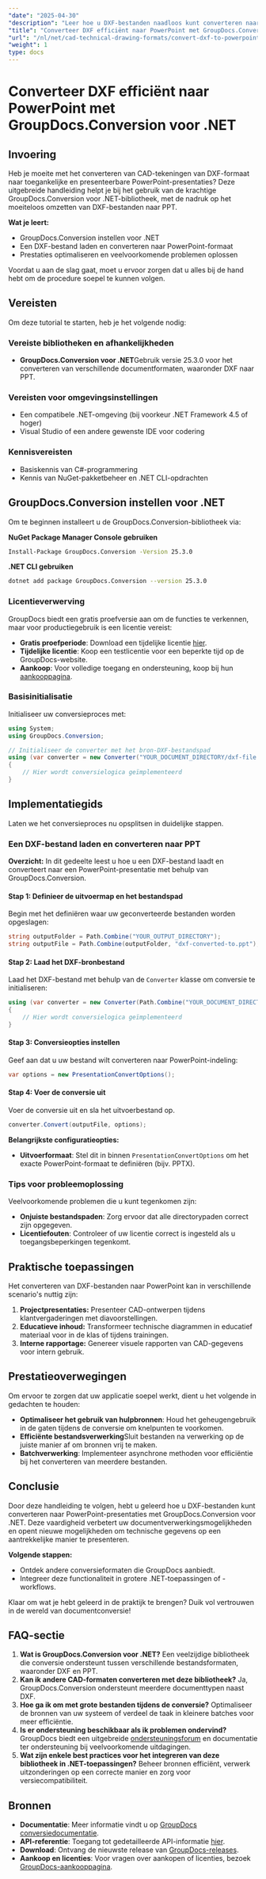 ```yaml
---
"date": "2025-04-30"
"description": "Leer hoe u DXF-bestanden naadloos kunt converteren naar PowerPoint-presentaties met GroupDocs.Conversion voor .NET. Volg deze handleiding voor een stapsgewijze handleiding voor het verbeteren van uw CAD-presentatiemogelijkheden."
"title": "Converteer DXF efficiënt naar PowerPoint met GroupDocs.Conversion voor .NET"
"url": "/nl/net/cad-technical-drawing-formats/convert-dxf-to-powerpoint-groupdocs-net/"
"weight": 1
type: docs
---
```

# Converteer DXF efficiënt naar PowerPoint met GroupDocs.Conversion voor .NET

## Invoering

Heb je moeite met het converteren van CAD-tekeningen van DXF-formaat naar toegankelijke en presenteerbare PowerPoint-presentaties? Deze uitgebreide handleiding helpt je bij het gebruik van de krachtige GroupDocs.Conversion voor .NET-bibliotheek, met de nadruk op het moeiteloos omzetten van DXF-bestanden naar PPT.

**Wat je leert:**
- GroupDocs.Conversion instellen voor .NET
- Een DXF-bestand laden en converteren naar PowerPoint-formaat
- Prestaties optimaliseren en veelvoorkomende problemen oplossen

Voordat u aan de slag gaat, moet u ervoor zorgen dat u alles bij de hand hebt om de procedure soepel te kunnen volgen.

## Vereisten

Om deze tutorial te starten, heb je het volgende nodig:

### Vereiste bibliotheken en afhankelijkheden
- **GroupDocs.Conversion voor .NET**Gebruik versie 25.3.0 voor het converteren van verschillende documentformaten, waaronder DXF naar PPT.

### Vereisten voor omgevingsinstellingen
- Een compatibele .NET-omgeving (bij voorkeur .NET Framework 4.5 of hoger)
- Visual Studio of een andere gewenste IDE voor codering

### Kennisvereisten
- Basiskennis van C#-programmering
- Kennis van NuGet-pakketbeheer en .NET CLI-opdrachten

## GroupDocs.Conversion instellen voor .NET

Om te beginnen installeert u de GroupDocs.Conversion-bibliotheek via:

**NuGet Package Manager Console gebruiken**
```bash
Install-Package GroupDocs.Conversion -Version 25.3.0
```

**.NET CLI gebruiken**
```bash
dotnet add package GroupDocs.Conversion --version 25.3.0
```

### Licentieverwerving

GroupDocs biedt een gratis proefversie aan om de functies te verkennen, maar voor productiegebruik is een licentie vereist:
- **Gratis proefperiode**: Download een tijdelijke licentie [hier](https://releases.groupdocs.com/conversion/net/).
- **Tijdelijke licentie**: Koop een testlicentie voor een beperkte tijd op de GroupDocs-website.
- **Aankoop**: Voor volledige toegang en ondersteuning, koop bij hun [aankooppagina](https://purchase.groupdocs.com/buy).

### Basisinitialisatie

Initialiseer uw conversieproces met:
```csharp
using System;
using GroupDocs.Conversion;

// Initialiseer de converter met het bron-DXF-bestandspad
using (var converter = new Converter("YOUR_DOCUMENT_DIRECTORY/dxf-file.dxf"))
{
    // Hier wordt conversielogica geïmplementeerd
}
```

## Implementatiegids

Laten we het conversieproces nu opsplitsen in duidelijke stappen.

### Een DXF-bestand laden en converteren naar PPT

**Overzicht:**
In dit gedeelte leest u hoe u een DXF-bestand laadt en converteert naar een PowerPoint-presentatie met behulp van GroupDocs.Conversion.

#### Stap 1: Definieer de uitvoermap en het bestandspad

Begin met het definiëren waar uw geconverteerde bestanden worden opgeslagen:
```csharp
string outputFolder = Path.Combine("YOUR_OUTPUT_DIRECTORY");
string outputFile = Path.Combine(outputFolder, "dxf-converted-to.ppt");
```

#### Stap 2: Laad het DXF-bronbestand

Laad het DXF-bestand met behulp van de `Converter` klasse om conversie te initialiseren:
```csharp
using (var converter = new Converter(Path.Combine("YOUR_DOCUMENT_DIRECTORY", "your-dxf-file.dxf")))
{
    // Hier wordt conversielogica geïmplementeerd
}
```

#### Stap 3: Conversieopties instellen

Geef aan dat u uw bestand wilt converteren naar PowerPoint-indeling:
```csharp
var options = new PresentationConvertOptions();
```

#### Stap 4: Voer de conversie uit

Voer de conversie uit en sla het uitvoerbestand op.
```csharp
converter.Convert(outputFile, options);
```

**Belangrijkste configuratieopties:**
- **Uitvoerformaat**: Stel dit in binnen `PresentationConvertOptions` om het exacte PowerPoint-formaat te definiëren (bijv. PPTX).

### Tips voor probleemoplossing

Veelvoorkomende problemen die u kunt tegenkomen zijn:
- **Onjuiste bestandspaden**: Zorg ervoor dat alle directorypaden correct zijn opgegeven.
- **Licentiefouten**: Controleer of uw licentie correct is ingesteld als u toegangsbeperkingen tegenkomt.

## Praktische toepassingen

Het converteren van DXF-bestanden naar PowerPoint kan in verschillende scenario's nuttig zijn:
1. **Projectpresentaties:** Presenteer CAD-ontwerpen tijdens klantvergaderingen met diavoorstellingen.
2. **Educatieve inhoud:** Transformeer technische diagrammen in educatief materiaal voor in de klas of tijdens trainingen.
3. **Interne rapportage:** Genereer visuele rapporten van CAD-gegevens voor intern gebruik.

## Prestatieoverwegingen

Om ervoor te zorgen dat uw applicatie soepel werkt, dient u het volgende in gedachten te houden:
- **Optimaliseer het gebruik van hulpbronnen**: Houd het geheugengebruik in de gaten tijdens de conversie om knelpunten te voorkomen.
- **Efficiënte bestandsverwerking**Sluit bestanden na verwerking op de juiste manier af om bronnen vrij te maken.
- **Batchverwerking**: Implementeer asynchrone methoden voor efficiëntie bij het converteren van meerdere bestanden.

## Conclusie

Door deze handleiding te volgen, hebt u geleerd hoe u DXF-bestanden kunt converteren naar PowerPoint-presentaties met GroupDocs.Conversion voor .NET. Deze vaardigheid verbetert uw documentverwerkingsmogelijkheden en opent nieuwe mogelijkheden om technische gegevens op een aantrekkelijke manier te presenteren.

**Volgende stappen:**
- Ontdek andere conversieformaten die GroupDocs aanbiedt.
- Integreer deze functionaliteit in grotere .NET-toepassingen of -workflows.

Klaar om wat je hebt geleerd in de praktijk te brengen? Duik vol vertrouwen in de wereld van documentconversie!

## FAQ-sectie

1. **Wat is GroupDocs.Conversion voor .NET?**
   Een veelzijdige bibliotheek die conversie ondersteunt tussen verschillende bestandsformaten, waaronder DXF en PPT.
2. **Kan ik andere CAD-formaten converteren met deze bibliotheek?**
   Ja, GroupDocs.Conversion ondersteunt meerdere documenttypen naast DXF.
3. **Hoe ga ik om met grote bestanden tijdens de conversie?**
   Optimaliseer de bronnen van uw systeem of verdeel de taak in kleinere batches voor meer efficiëntie.
4. **Is er ondersteuning beschikbaar als ik problemen ondervind?**
   GroupDocs biedt een uitgebreide [ondersteuningsforum](https://forum.groupdocs.com/c/conversion/10) en documentatie ter ondersteuning bij veelvoorkomende uitdagingen.
5. **Wat zijn enkele best practices voor het integreren van deze bibliotheek in .NET-toepassingen?**
   Beheer bronnen efficiënt, verwerk uitzonderingen op een correcte manier en zorg voor versiecompatibiliteit.

## Bronnen
- **Documentatie**: Meer informatie vindt u op [GroupDocs conversiedocumentatie](https://docs.groupdocs.com/conversion/net/).
- **API-referentie**: Toegang tot gedetailleerde API-informatie [hier](https://reference.groupdocs.com/conversion/net/).
- **Download**: Ontvang de nieuwste release van [GroupDocs-releases](https://releases.groupdocs.com/conversion/net/).
- **Aankoop en licenties**: Voor vragen over aankopen of licenties, bezoek [GroupDocs-aankooppagina](https://purchase.groupdocs.com/buy).